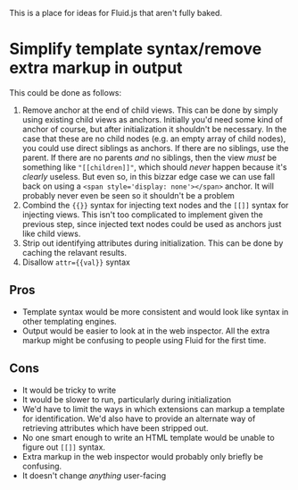 This is a place for ideas for Fluid.js that aren't fully baked.

Simplify template syntax/remove extra markup in output
======================================================

This could be done as follows:

1.	Remove anchor at the end of child views.  This can be done by simply
	using existing child views as anchors.  Initially you'd need some kind
	of anchor of course, but after initialization it shouldn't be necessary.
	In the case that these are no child nodes (e.g. an empty array of child
	nodes), you could use direct siblings as anchors.  If there are no
	siblings, use the parent.  If there are no parents *and* no siblings,
	then the view *must* be something like `"[[children]]"`, which should
	*never* happen because it's *clearly* useless.  But even so, in this
	bizzar edge case we can use fall back on using a
	`<span style='display: none'></span>` anchor.  It will probably never
	even be seen so it shouldn't be a problem
2.	Combind the `{{}}` syntax for injecting text nodes and the `[[]]` syntax
	for injecting views.  This isn't too complicated to implement given the
	previous step, since injected text nodes could be used as anchors just
	like child views.
3.	Strip out identifying attributes during initialization.  This can be done
	by caching the relavant results.
4.	Disallow `attr={{val}}` syntax

## Pros

*	Template syntax would be more consistent and would look like syntax in
	other templating engines.
*	Output would be easier to look at in the web inspector.  All the extra
	markup might be confusing to people using Fluid for the first time.

## Cons

*	It would be tricky to write
*	It would be slower to run, particularly during initialization
*	We'd have to limit the ways in which extensions can markup a template
	for identification.  We'd also have to provide an alternate way of
	retrieving attributes which have been stripped out.
*	No one smart enough to write an HTML template would be unable to figure
	out `[[]]` syntax.
*	Extra markup in the web inspector would probably only briefly be
	confusing.
*	It doesn't change *anything* user-facing
